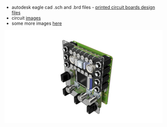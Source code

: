 * autodesk eagle cad .sch and .brd files - [printed circuit boards design files](boards) 
* circuit [images](CIRCUITS.md)
* some more images [here](IMAGES.md)

![mainboard](images/kryonos%20v11.png)

